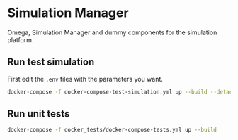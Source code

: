 # Simulation Manager

Omega, Simulation Manager and dummy components for the simulation platform.

## Run test simulation

First edit the `.env` files with the parameters you want.

```bash
docker-compose -f docker-compose-test-simulation.yml up --build --detach
```

## Run unit tests

```bash
docker-compose -f docker_tests/docker-compose-tests.yml up --build
```

